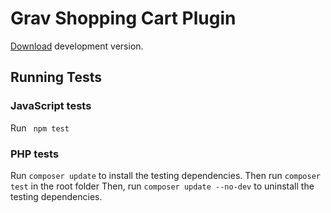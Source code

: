 # Grav Shopping Cart Plugin

[Download](https://github.com/nick-less/grav-plugin-shoppingcart/releases/download/latest/grav-plugin-shoppingcart.zip) development version.



## Running Tests

### JavaScript tests

Run ` npm test` 

### PHP tests

Run `composer update` to install the testing dependencies. Then run `composer test` in the root folder
Then, run `composer update --no-dev` to uninstall the testing dependencies.


